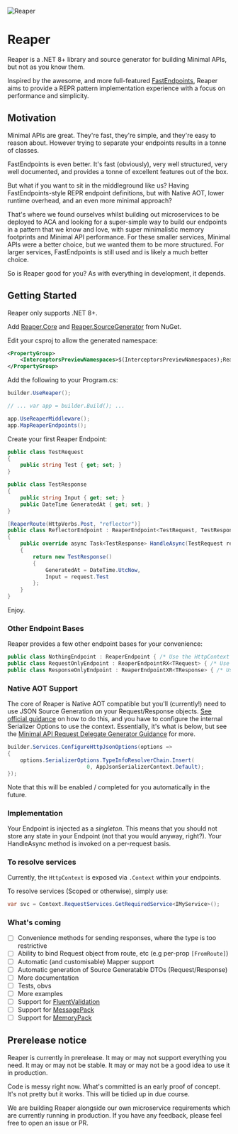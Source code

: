 ![Reaper](https://avatars.githubusercontent.com/u/151158047)

# Reaper

Reaper is a .NET 8+ library and source generator for building Minimal APIs, but not as you know them.

Inspired by the awesome, and more full-featured [FastEndpoints](https://fast-endpoints.com/), Reaper aims to provide a
REPR pattern implementation experience with a focus on performance and simplicity.

## Motivation

Minimal APIs are great. They're fast, they're simple, and they're easy to reason about. However trying to separate
your endpoints results in a tonne of classes.

FastEndpoints is even better. It's fast (obviously), very well structured, very well documented, and provides a tonne
of excellent features out of the box.

But what if you want to sit in the middleground like us? Having FastEndpoints-style REPR endpoint definitions, but with
Native AOT, lower runtime overhead, and an even more minimal approach?

That's where we found ourselves whilst building out microservices to be deployed to ACA and looking for a super-simple
way to build our endpoints in a pattern that we know and love, with super minimalistic memory footprints and Minimal API
performance. For these smaller services, Minimal APIs were a better choice, but we wanted them to be more structured. For
larger services, FastEndpoints is still used and is likely a much better choice.

So is Reaper good for you? As with everything in development, it depends.

## Getting Started

Reaper only supports .NET 8+.

Add [Reaper.Core]() and [Reaper.SourceGenerator]() from NuGet.

Edit your csproj to allow the generated namespace:

```xml
<PropertyGroup>
    <InterceptorsPreviewNamespaces>$(InterceptorsPreviewNamespaces);Reaper.Generated</InterceptorsPreviewNamespaces>
</PropertyGroup>
```

Add the following to your Program.cs:

```csharp
builder.UseReaper();

// ... var app = builder.Build(); ...

app.UseReaperMiddleware();
app.MapReaperEndpoints();
```

Create your first Reaper Endpoint:

```csharp
public class TestRequest
{
    public string Test { get; set; }
}

public class TestResponse
{
    public string Input { get; set; }
    public DateTime GeneratedAt { get; set; }
}

[ReaperRoute(HttpVerbs.Post, "reflector")]
public class ReflectorEndpoint : ReaperEndpoint<TestRequest, TestResponse>
{
    public override async Task<TestResponse> HandleAsync(TestRequest request)
    {
        return new TestResponse()
        {
            GeneratedAt = DateTime.UtcNow,
            Input = request.Test
        };
    }
}
```

Enjoy.

### Other Endpoint Bases

Reaper provides a few other endpoint bases for your convenience:

```csharp
public class NothingEndpoint : ReaperEndpoint { /* Use the HttpContext for anything directly */ }
public class RequestOnlyEndpoint : ReaperEndpointRX<TRequest> { /* Use the Request only */ }
public class ResponseOnlyEndpoint : ReaperEndpointXR<TResponse> { /* Use the Response only */ }
```

### Native AOT Support

The core of Reaper is Native AOT compatible but you'll (currently!) need to use JSON Source Generation on your
Request/Response objects. [See official guidance](https://learn.microsoft.com/en-us/dotnet/standard/serialization/system-text-json/source-generation?pivots=dotnet-8-0)
on how to do this, and you have to configure the internal Serializer Options to use the context. Essentially, it's
what is below, but see the [Minimal API Request Delegate Generator Guidance](https://learn.microsoft.com/en-us/aspnet/core/fundamentals/aot/request-delegate-generator/rdg?view=aspnetcore-8.0)
for more.

```csharp
builder.Services.ConfigureHttpJsonOptions(options =>
{
    options.SerializerOptions.TypeInfoResolverChain.Insert(
                         0, AppJsonSerializerContext.Default);
});
```

Note that this will be enabled / completed for you automatically in the future.

### Implementation

Your Endpoint is injected as a *singleton*. This means that you should not store any state in your Endpoint (not that you
would anyway, right?). Your HandleAsync method is invoked on a per-request basis.

### To resolve services

Currently, the `HttpContext` is exposed via `.Context` within your endpoints.

To resolve services (Scoped or otherwise), simply use:

```csharp
var svc = Context.RequestServices.GetRequiredService<IMyService>();
```

### What's coming

- [ ] Convenience methods for sending responses, where the type is too restrictive
- [ ] Ability to bind Request object from route, etc (e.g per-prop `[FromRoute]`)
- [ ] Automatic (and customisable) Mapper support
- [ ] Automatic generation of Source Generatable DTOs (Request/Response)
- [ ] More documentation
- [ ] Tests, obvs
- [ ] More examples
- [ ] Support for [FluentValidation](https://github.com/FluentValidation/FluentValidation)
- [ ] Support for [MessagePack](https://github.com/MessagePack-CSharp/MessagePack-CSharp)
- [ ] Support for [MemoryPack](https://github.com/Cysharp/MemoryPack)

## Prerelease notice

Reaper is currently in prerelease. It may or may not support everything you need. It may or may not be stable. It may or
may not be a good idea to use it in production.

Code is messy right now. What's committed is an early proof of concept. It's not pretty but it works. This will be
tidied up in due course.

We are building Reaper alongside our own microservice requirements which are currently running in production. If you
have any feedback, please feel free to open an issue or PR.